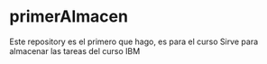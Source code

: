 # primerAlmacen
Este repository es el primero que hago, es para el curso
Sirve para almacenar las tareas del curso IBM
